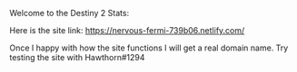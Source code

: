 Welcome to the Destiny 2 Stats:

Here is the site link: https://nervous-fermi-739b06.netlify.com/

Once I happy with how the site functions I will get a real domain name. Try testing the site with Hawthorn#1294
